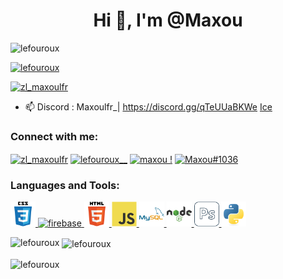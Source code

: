 <h1 align="center">Hi 👋, I'm @Maxou</h1>
<p align="left"> <img src="https://komarev.com/ghpvc/?username=lefouroux&label=Profile%20views&color=0e75b6&style=flat" alt="lefouroux" /> </p>

<p align="left"> <a href="https://github.com/ryo-ma/github-profile-trophy"><img src="https://github-profile-trophy.vercel.app/?username=lefouroux" alt="lefouroux" /></a> </p>

<p align="left"> <a href="https://twitter.com/zl_maxoulfr" target="blank"><img src="https://img.shields.io/twitter/follow/zl_maxoulfr?logo=twitter&style=for-the-badge" alt="zl_maxoulfr" /></a> </p>

- 📫 Discord : Maxoulfr_| https://discord.gg/qTeUUaBKWe [Ice](https://discord.gg/qTeUUaBKWe)

<h3 align="left">Connect with me:</h3>
<p align="left">
<a href="https://twitter.com/zl_maxoulfr" target="blank"><img align="center" src="https://raw.githubusercontent.com/rahuldkjain/github-profile-readme-generator/master/src/images/icons/Social/twitter.svg" alt="zl_maxoulfr" height="30" width="40" /></a>
<a href="https://instagram.com/lefouroux__" target="blank"><img align="center" src="https://raw.githubusercontent.com/rahuldkjain/github-profile-readme-generator/master/src/images/icons/Social/instagram.svg" alt="lefouroux__" height="30" width="40" /></a>
<a href="https://www.youtube.com/c/maxou !" target="blank"><img align="center" src="https://raw.githubusercontent.com/rahuldkjain/github-profile-readme-generator/master/src/images/icons/Social/youtube.svg" alt="maxou !" height="30" width="40" /></a>
<a href="https://discord.gg/Maxou#1036" target="blank"><img align="center" src="https://raw.githubusercontent.com/rahuldkjain/github-profile-readme-generator/master/src/images/icons/Social/discord.svg" alt="Maxou#1036" height="30" width="40" /></a>
</p>

<h3 align="left">Languages and Tools:</h3>
<p align="left"> <a href="https://www.w3schools.com/css/" target="_blank" rel="noreferrer"> <img src="https://raw.githubusercontent.com/devicons/devicon/master/icons/css3/css3-original-wordmark.svg" alt="css3" width="40" height="40"/> </a> <a href="https://firebase.google.com/" target="_blank" rel="noreferrer"> <img src="https://www.vectorlogo.zone/logos/firebase/firebase-icon.svg" alt="firebase" width="40" height="40"/> </a> <a href="https://www.w3.org/html/" target="_blank" rel="noreferrer"> <img src="https://raw.githubusercontent.com/devicons/devicon/master/icons/html5/html5-original-wordmark.svg" alt="html5" width="40" height="40"/> </a> <a href="https://developer.mozilla.org/en-US/docs/Web/JavaScript" target="_blank" rel="noreferrer"> <img src="https://raw.githubusercontent.com/devicons/devicon/master/icons/javascript/javascript-original.svg" alt="javascript" width="40" height="40"/> </a> <a href="https://www.mysql.com/" target="_blank" rel="noreferrer"> <img src="https://raw.githubusercontent.com/devicons/devicon/master/icons/mysql/mysql-original-wordmark.svg" alt="mysql" width="40" height="40"/> </a> <a href="https://nodejs.org" target="_blank" rel="noreferrer"> <img src="https://raw.githubusercontent.com/devicons/devicon/master/icons/nodejs/nodejs-original-wordmark.svg" alt="nodejs" width="40" height="40"/> </a> <a href="https://www.photoshop.com/en" target="_blank" rel="noreferrer"> <img src="https://raw.githubusercontent.com/devicons/devicon/master/icons/photoshop/photoshop-line.svg" alt="photoshop" width="40" height="40"/> </a> <a href="https://www.python.org" target="_blank" rel="noreferrer"> <img src="https://raw.githubusercontent.com/devicons/devicon/master/icons/python/python-original.svg" alt="python" width="40" height="40"/> </a> </p>

<p><img align="left" src="https://github-readme-stats.vercel.app/api/top-langs?username=lefouroux&show_icons=true&locale=en&layout=compact" alt="lefouroux" /></p>

<p>&nbsp;<img align="center" src="https://github-readme-stats.vercel.app/api?username=lefouroux&show_icons=true&locale=en" alt="lefouroux" /></p>

<p><img align="center" src="https://github-readme-streak-stats.herokuapp.com/?user=lefouroux&" alt="lefouroux" /></p>
